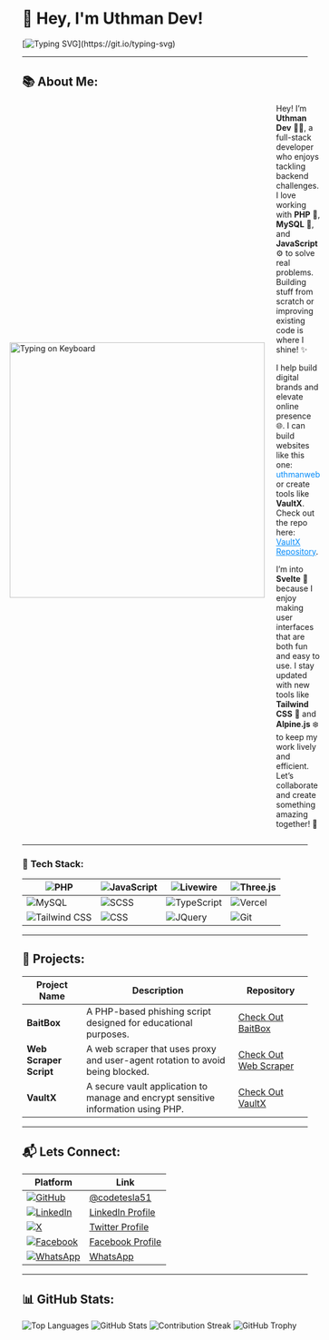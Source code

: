 # 👋 Hey, I'm Uthman Dev!

[![Typing SVG](https://readme-typing-svg.herokuapp.com?size=32&duration=4000&color=008afa&lines=Full+Stack+Developer;Backend+Specialist;Let's+Build+Something+Great!)](https://git.io/typing-svg)

---

## 📚 **About Me**:

<div style="display: flex; align-items: center; justify-content: center;">
  <div style="margin-right: 20px;">
    <img src="https://media4.giphy.com/media/26tn33aiTi1jkl6H6/giphy.gif?cid=6c09b9523h12jzbpazg3ac32ccr2qppjlfzn1w4qpaecfof0&ep=v1_internal_gif_by_id&rid=giphy.gif&ct=g" alt="Typing on Keyboard" width="450px" />
  </div>
  <br>
  <div>  
    Hey! I’m <b>Uthman Dev</b> 👨‍💻, a full-stack developer who enjoys tackling backend challenges. I love working with <b>PHP</b> 🐘, <b>MySQL</b> 🐬, and <b>JavaScript</b> ⚙️ to solve real problems. Building stuff from scratch or improving existing code is where I shine! ✨

<p>I help build digital brands and elevate online presence 🌐. I can build websites like this one: <a href="https://uthmandev.vercel.app" style="color: #008afa; text-decoration: none;">uthmanweb</a> or create tools like <strong>VaultX</strong>. Check out the repo here: <a href="https://github.com/codetesla51/vaultx" style="color: #008afa; text-decoration: underline;">VaultX Repository</a>.</p>

<p>I’m into <strong>Svelte</strong> 🌱 because I enjoy making user interfaces that are both fun and easy to use. I stay updated with new tools like <strong>Tailwind CSS</strong> 🎨 and <strong>Alpine.js</strong> ❄️ to keep my work lively and efficient. Let’s collaborate and create something amazing together! 🚀</p>

</div>
</div>

---

### 🔧 **Tech Stack:**

| ![PHP](https://img.shields.io/badge/PHP-777BB4?style=for-the-badge&logo=php&logoColor=white)  | ![JavaScript](https://img.shields.io/badge/JavaScript-F7DF1E?style=for-the-badge&logo=javascript&logoColor=black) | ![Livewire](https://img.shields.io/badge/Livewire-4E56A6?style=for-the-badge&logo=livewire&logoColor=white) | ![Three.js](https://img.shields.io/badge/Three.js-000000?style=for-the-badge&logo=three.js&logoColor=white)  |
|--------------------------------|----------------------------------------------------|--------------------------------------------------|----------------------------------------------|
| ![MySQL](https://img.shields.io/badge/MySQL-4479A1?style=for-the-badge&logo=mysql&logoColor=white)  | ![SCSS](https://img.shields.io/badge/SCSS-CC6699?style=for-the-badge&logo=sass&logoColor=white) | ![TypeScript](https://img.shields.io/badge/TypeScript-3178C6?style=for-the-badge&logo=typescript&logoColor=white) | ![Vercel](https://img.shields.io/badge/Vercel-000000?style=for-the-badge&logo=vercel&logoColor=white) | ![Laravel](https://img.shields.io/badge/Laravel-FF2D20?style=for-the-badge&logo=laravel&logoColor=white) | ![Svelte](https://img.shields.io/badge/Svelte-FF3E00?style=for-the-badge&logo=svelte&logoColor=white) | ![Alpine.js](https://img.shields.io/badge/Alpine.js-8BC0D0?style=for-the-badge&logo=alpine.js&logoColor=white) | ![Bootstrap](https://img.shields.io/badge/Bootstrap-563D7C?style=for-the-badge&logo=bootstrap&logoColor=white) |
| ![Tailwind CSS](https://img.shields.io/badge/Tailwind_CSS-38B2AC?style=for-the-badge&logo=tailwind-css&logoColor=white) | ![CSS](https://img.shields.io/badge/CSS3-1572B6?style=for-the-badge&logo=css3&logoColor=white) | ![JQuery](https://img.shields.io/badge/JQuery-0769AD?style=for-the-badge&logo=jquery&logoColor=white) | ![Git](https://img.shields.io/badge/Git-F05032?style=for-the-badge&logo=git&logoColor=white) |

---

## 💼 **Projects**:

| **Project Name**                                                                                      | **Description**                                                                                          | **Repository**                           |
|-------------------------------------------------------------------------------------------------------|----------------------------------------------------------------------------------------------------------|------------------------------------------|
| **BaitBox**                                                                                            | A PHP-based phishing script designed for educational purposes.                                            | [Check Out BaitBox](https://github.com/codetesla51/web-scraper) |
| **Web Scraper Script**                                                                                 | A web scraper that uses proxy and user-agent rotation to avoid being blocked.                              | [Check Out Web Scraper](https://github.com/codetesla51/web-scraper) |
| **VaultX**                                                                                             | A secure vault application to manage and encrypt sensitive information using PHP.                         | [Check Out VaultX](https://github.com/codetesla51/vaultx) |

---

## 📬 **Lets Connect**:
| **Platform** | **Link** |
|--------------|----------|
| [![GitHub](https://img.shields.io/badge/GitHub-181717?style=for-the-badge&logo=github&logoColor=white)](https://github.com/codetesla51) | [@codetesla51](https://github.com/codetesla51) |
| [![LinkedIn](https://img.shields.io/badge/LinkedIn-0077B5?style=for-the-badge&logo=linkedin&logoColor=white)](https://www.linkedin.com/in/uthman-dev-a61578298?utm_source=share&utm_campaign=share_via&utm_content=profile&utm_medium=android_app) | [LinkedIn Profile](https://www.linkedin.com/in/uthman-dev-a61578298?utm_source=share&utm_campaign=share_via&utm_content=profile&utm_medium=android_app) |
| [![X](https://img.shields.io/badge/X-1DA1F2?style=for-the-badge&logo=twitter&logoColor=white)](https://x.com/oladele56481?t=KIfYsIyRIobDWhMnYTYTfA&s=09) | [Twitter Profile](https://x.com/oladele56481?t=KIfYsIyRIobDWhMnYTYTfA&s=09) |
| [![Facebook](https://img.shields.io/badge/Facebook-1877F2?style=for-the-badge&logo=facebook&logoColor=white)](https://www.facebook.com/profile.php?id=100089196350154) | [Facebook Profile](https://www.facebook.com/profile.php?id=100089196350154) |
| [![WhatsApp](https://img.shields.io/badge/WhatsApp-25D366?style=for-the-badge&logo=whatsapp&logoColor=white)](https://wa.link/6jqex1) | [WhatsApp](https://wa.link/6jqex1) |

---

## 📊 GitHub Stats:
![Top Languages](https://github-readme-stats.vercel.app/api/top-langs/?username=codetesla51&layout=compact&theme=radical&count_private=true)
![GitHub Stats](https://github-readme-stats.vercel.app/api?username=codetesla51&show_icons=true&theme=radical)
![Contribution Streak](https://github-readme-streak-stats.herokuapp.com/?user=codetesla51&theme=radical)
![GitHub Trophy](https://github-profile-trophy.vercel.app/?username=codetesla51&theme=radical&no-frame=true&title=MultiPullRequest,Commits,Issues,PullRequest)
